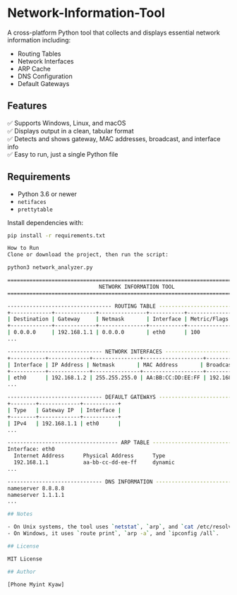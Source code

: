 # Network-Information-Tool

A cross-platform Python tool that collects and displays essential network information including:

- Routing Tables
- Network Interfaces
- ARP Cache
- DNS Configuration
- Default Gateways

## Features

✅ Supports Windows, Linux, and macOS  
✅ Displays output in a clean, tabular format  
✅ Detects and shows gateway, MAC addresses, broadcast, and interface info  
✅ Easy to run, just a single Python file

## Requirements

- Python 3.6 or newer
- `netifaces`
- `prettytable`

Install dependencies with:

```bash
pip install -r requirements.txt

How to Run
Clone or download the project, then run the script:

python3 network_analyzer.py

================================================================================
                             NETWORK INFORMATION TOOL                           
================================================================================

--------------------------------- ROUTING TABLE --------------------------------
+-------------+-------------+---------------+-----------+--------------------+
| Destination | Gateway     | Netmask       | Interface | Metric/Flags       |
+-------------+-------------+---------------+-----------+--------------------+
| 0.0.0.0     | 192.168.1.1 | 0.0.0.0       | eth0      | 100                |
...

------------------------------ NETWORK INTERFACES ------------------------------
+-----------+-------------+---------------+-------------------+-------------+
| Interface | IP Address | Netmask       | MAC Address       | Broadcast   |
+-----------+-------------+---------------+-------------------+-------------+
| eth0      | 192.168.1.2 | 255.255.255.0 | AA:BB:CC:DD:EE:FF | 192.168.1.255 |
...

------------------------------ DEFAULT GATEWAYS -------------------------------
+--------+-------------+-----------+
| Type   | Gateway IP  | Interface |
+--------+-------------+-----------+
| IPv4   | 192.168.1.1 | eth0      |
...

----------------------------------- ARP TABLE ----------------------------------
Interface: eth0
  Internet Address      Physical Address      Type
  192.168.1.1           aa-bb-cc-dd-ee-ff     dynamic
...

------------------------------ DNS INFORMATION ---------------------------------
nameserver 8.8.8.8
nameserver 1.1.1.1
...

## Notes

- On Unix systems, the tool uses `netstat`, `arp`, and `cat /etc/resolv.conf`.
- On Windows, it uses `route print`, `arp -a`, and `ipconfig /all`.

## License

MIT License

## Author

[Phone Myint Kyaw]

